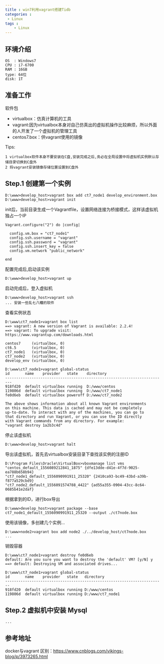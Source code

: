 ```yaml
---
title : win7利用vagrant搭建Tidb
categories : 
 - Linux 
tags :
	- Linux
---
```


## 环境介绍

	OS  : Windows7
	CPU : i7-6700
	RAM : 16GB
	type: 64位
	disk: 1T

## 准备工作

软件包

- virtualbox：仿真计算机的工具
- vagrant:因为virtualbox本身对自己仿真出的虚拟机操作比较麻烦，所以外面的人开发了一个虚拟机的管理工具
- centos7.box：供vagrant使用的镜像

Tips:

	1 virtualbox软件本身不要安装在C盘,安装完成之后,务必在全局设置中将虚拟机实例默认存储目录切换到C盘外
	2 将vagrant安装镜像存储位置设置到C盘外

## Step.1 创建第一个实例

	D:\www>develop_host>vagrant box add ct7_node1 develop_environment.box
	D:\www>develop_host>vagrant init

init后，当前目录生成一个Vagrantfile，设置网络连接为桥接模式，这样该虚拟机独占一个IP

	Vagrant.configure("2") do |config|

	  config.vm.box = "ct7_node1"
	  config.ssh.username = "vagrant"
	  config.ssh.password = "vagrant"
	  config.ssh.insert_key = false
	  config.vm.network "public_network"

	end

配置完成后,启动该实例

	D:\www>develop_host>vagrant up

启动完成后，登入虚拟机

	D:\www>develop_host>vagrant ssh
	... 安装一些乱七八糟的软件

查看实例状态

	D:\www\ct7_node1>vagrant box list
	==> vagrant: A new version of Vagrant is available: 2.2.4!
	==> vagrant: To upgrade visit: https://www.vagrantup.com/downloads.html

	centos7     (virtualbox, 0)
	ct6.5       (virtualbox, 0)
	ct7_node1   (virtualbox, 0)
	ct7_node2   (virtualbox, 0)
	develop_env (virtualbox, 0)

	D:\www\ct7_node1>vagrant global-status
	id       name    provider   state    directory
	-------------------------------------------------------------------------
	918fd20  default virtualbox running  D:/www/centos
	119806d  default virtualbox running  D:/www/ct7_node1
	fe0d6eb  default virtualbox poweroff D:/www/ct7_node2

	The above shows information about all known Vagrant environments
	on this machine. This data is cached and may not be completely
	up-to-date. To interact with any of the machines, you can go to
	that directory and run Vagrant, or you can use the ID directly
	with Vagrant commands from any directory. For example:
	"vagrant destroy 1a2b3c4d"

停止该虚拟机

	D:\www>develop_host>vagrant halt

导出该虚拟机，首先去virtualbox安装目录下查找该实例的注册ID

	D:\Program Files\Oracle\VirtualBox>vboxmanage list vms
	"centos_default_1556089212841_1875" {dfe13dde-d41e-4f7d-9025-ea788b658b94}
	"ct7_node1_default_1556090991911_25320" {2410ca93-bc49-43bd-a39b-f877a529cbd9}
	"ct7_node2_default_1556091574788_4422" {ad55a355-0904-43cc-8c64-0685b41e2daf}

根据拿到的ID，进行box导出

	D:\www>develop_host>vagrant package --base ct7_node1_default_1556090991911_25320 --output ./ct7node.box

使用该镜像，多创建几个实例...

	D:\www>node2>vagrant box add node2 ./../develop_host/ct7node.box
	...

销毁容器

	D:\www\ct7_node1>vagrant destroy fe0d6eb
    default: Are you sure you want to destroy the 'default' VM? [y/N] y
	==> default: Destroying VM and associated drives...

	D:\www\ct7_node1>vagrant global-status
	id       name    provider   state   directory
	------------------------------------------------------------------------
	918fd20  default virtualbox running D:/www/centos
	119806d  default virtualbox running D:/www/ct7_node1

## Step.2 虚拟机中安装 Mysql

	...

## 参考地址

docker与vagrant 区别：https://www.cnblogs.com/vikings-blog/p/3973265.html





